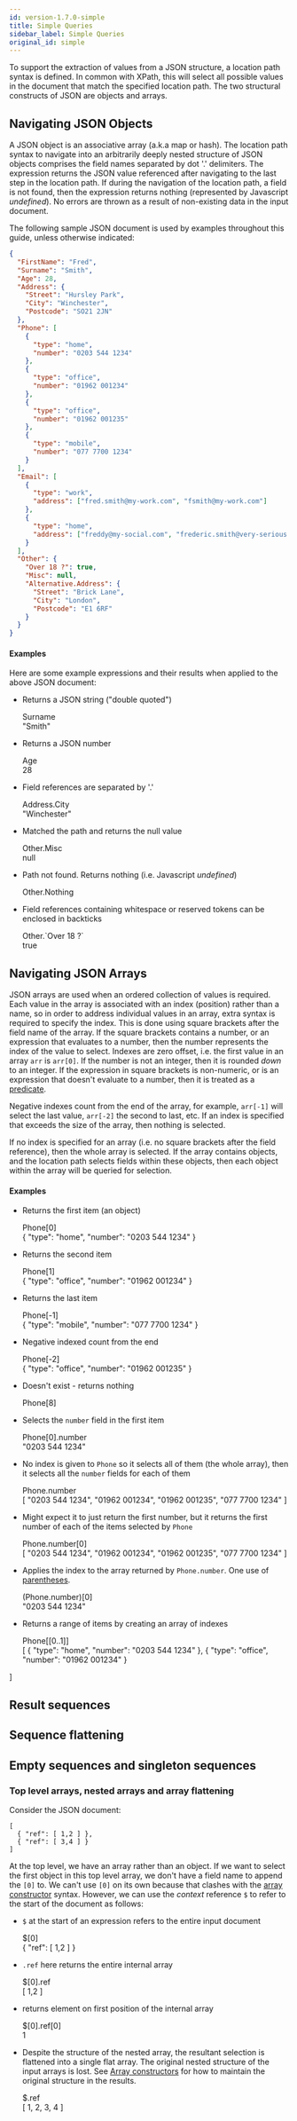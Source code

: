 ```yaml
---
id: version-1.7.0-simple
title: Simple Queries
sidebar_label: Simple Queries
original_id: simple
---
```


To support the extraction of values from a JSON structure, a location path syntax is defined. In common with XPath, this will select all possible values in the document that match the specified location path.  The two structural constructs of JSON are objects and arrays.

## Navigating JSON Objects

A JSON object is an associative array (a.k.a map or hash). The location path syntax to navigate into an arbitrarily deeply nested structure of JSON objects comprises the field names separated by dot '.' delimiters. The expression returns the JSON value referenced after navigating to the last step in the location path.  If during the navigation of the location path, a field is not found, then the expression returns nothing (represented by Javascript _undefined_).  No errors are thrown as a result of non-existing data in the input document.

The following sample JSON document is used by examples throughout this guide, unless otherwise indicated:

```json
{
  "FirstName": "Fred",
  "Surname": "Smith",
  "Age": 28,
  "Address": {
    "Street": "Hursley Park",
    "City": "Winchester",
    "Postcode": "SO21 2JN"
  },
  "Phone": [
    {
      "type": "home",
      "number": "0203 544 1234"
    },
    {
      "type": "office",
      "number": "01962 001234"
    },
    {
      "type": "office",
      "number": "01962 001235"
    },
    {
      "type": "mobile",
      "number": "077 7700 1234"
    }
  ],
  "Email": [
    {
      "type": "work",
      "address": ["fred.smith@my-work.com", "fsmith@my-work.com"]
    },
    {
      "type": "home",
      "address": ["freddy@my-social.com", "frederic.smith@very-serious.com"]
    }
  ],
  "Other": {
    "Over 18 ?": true,
    "Misc": null,
    "Alternative.Address": {
      "Street": "Brick Lane",
      "City": "London",
      "Postcode": "E1 6RF"
    }
  }
}
```

#### Examples

Here are some example expressions and their results when applied to the above JSON document:

- Returns a JSON string ("double quoted")
  <div class="jsonata-ex">
    <div>Surname</div>
    <div>"Smith"</div>
  </div>

- Returns a JSON number
  <div class="jsonata-ex">
    <div>Age</div>
    <div>28</div>
  </div>

- Field references are separated by '.'
  <div class="jsonata-ex">
    <div>Address.City</div>
    <div>"Winchester"</div>
  </div>

- Matched the path and returns the null value
  <div class="jsonata-ex">
    <div>Other.Misc</div>
    <div>null</div>
  </div>

- Path not found.  Returns nothing (i.e. Javascript _undefined_)
  <div class="jsonata-ex">
    <div>Other.Nothing</div>
    <div></div>
  </div>

- Field references containing whitespace or reserved tokens can be enclosed in backticks
  <div class="jsonata-ex">
    <div>Other.`Over 18 ?`</div>
    <div>true</div>
  </div>


## Navigating JSON Arrays

JSON arrays are used when an ordered collection of values is required.  Each value in the array is associated with an index (position) rather than a name, so in order to address individual values in an array, extra syntax is required to specify the index.  This is done using square brackets after the field name of the array.  If the square brackets contains a number, or an expression that evaluates to a number, then the number represents the index of the value to select.  Indexes are zero offset, i.e. the first value in an array `arr` is `arr[0]`.  If the number is not an integer, then it is rounded _down_ to an integer.  If the expression in square brackets is non-numeric, or is an expression that doesn't evaluate to a number, then it is treated as a [predicate](predicate#predicates).

Negative indexes count from the end of the array, for example, `arr[-1]` will select the last value, `arr[-2]` the second to last, etc. If an index is specified that exceeds the size of the array, then nothing is selected.

If no index is specified for an array (i.e. no square brackets after the field reference), then the whole array is selected. If the array contains objects, and the location path selects fields within these objects, then each object within the array will be queried for selection.

#### Examples

- Returns the first item (an object)
  <div class="jsonata-ex">
    <div>Phone[0]</div>
    <div>{ "type": "home", "number": "0203 544 1234" }</div>
  </div>

- Returns the second item
  <div class="jsonata-ex">
    <div>Phone[1]</div>
    <div>{ "type": "office", "number": "01962 001234" }</div>
  </div>

- Returns the last item
  <div class="jsonata-ex">
    <div>Phone[-1]</div>
    <div>{ "type": "mobile", "number": "077 7700 1234" }</div>
  </div>

- Negative indexed count from the end
  <div class="jsonata-ex">
    <div>Phone[-2]</div>
    <div>{ "type": "office", "number": "01962 001235" }</div>
  </div>

- Doesn't exist - returns nothing
  <div class="jsonata-ex">
    <div>Phone[8]</div>
    <div></div>
  </div>

- Selects the `number` field in the first item
  <div class="jsonata-ex">
    <div>Phone[0].number</div>
    <div>"0203 544 1234"</div>
  <div>

- No index is given to `Phone` so it selects all of them (the whole array), then it selects all the `number` fields for each of them
  <div class="jsonata-ex">
    <div>Phone.number</div>
    <div>[ "0203 544 1234", "01962 001234", "01962 001235", "077 7700 1234" ]</div>
  <div>

- Might expect it to just return the first number, but it returns the first number of each of the items selected by `Phone`
  <div class="jsonata-ex">
    <div>Phone.number[0]</div>
    <div>[ "0203 544 1234", "01962 001234", "01962 001235", "077 7700 1234" ]</div>
  </div>

- Applies the index to the array returned by `Phone.number`. One use of [parentheses](composition.md#parenthesized-expressions-and-blocks).
  <div class="jsonata-ex">
    <div>(Phone.number)[0]</div>
    <div>"0203 544 1234"</div>
  </div>

- Returns a range of items by creating an array of indexes
  <div class="jsonata-ex">
    <div>Phone[[0..1]]</div>
    <div>[
  { "type": "home", "number": "0203 544 1234" },
  { "type": "office", "number": "01962 001234" }
]</div>
  </div>


## Result sequences

## Sequence flattening

## Empty sequences and singleton sequences

### Top level arrays, nested arrays and array flattening

Consider the JSON document:

    [
      { "ref": [ 1,2 ] },
      { "ref": [ 3,4 ] }
    ]

At the top level, we have an array rather than an object.  If we want to select the first object in this top level array, we don't have a field name to append the `[0]` to.  We can't use `[0]` on its own because that clashes with the [array constructor](construction.md#array-constructors) syntax.  However, we can use the _context_ reference `$` to refer to the start of the document as follows:

- `$` at the start of an expression refers to the entire input document
  <div class="jsonata-ex">
    <div>$[0]</div>
    <div>{ "ref": [ 1,2 ] }</div>
  <div>

- `.ref` here returns the entire internal array
  <div class="jsonata-ex">
    <div>$[0].ref</div>
    <div>[ 1,2 ]</div>
  </div>

- returns element on first position of the internal array
  <div class="jsonata-ex">
    <div>$[0].ref[0]</div>
    <div>1</div>
  </div>

- Despite the structure of the nested array, the resultant selection is flattened into a single flat array.  The original nested structure of the input arrays is lost. See [Array constructors](construction.md#array-constructors) for how to maintain the original structure in the results.
  <div class="jsonata-ex">
    <div>$.ref</div>
    <div>[ 1, 2, 3, 4 ]</div>
  </div>

